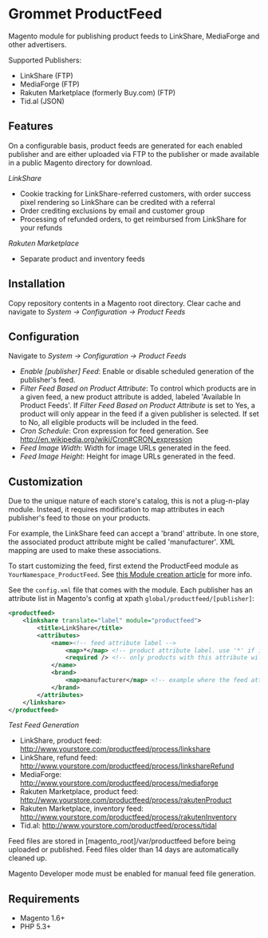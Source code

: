 Grommet ProductFeed
===========
Magento module for publishing product feeds to LinkShare, MediaForge and other advertisers.

Supported Publishers:

* LinkShare (FTP)
* MediaForge (FTP)
* Rakuten Marketplace (formerly Buy.com) (FTP)
* Tid.al (JSON)

Features
--------
On a configurable basis, product feeds are generated for each enabled publisher and are either uploaded via FTP to the publisher or made available in a public Magento directory for download.

*LinkShare*

* Cookie tracking for LinkShare-referred customers, with order success pixel rendering so LinkShare can be credited with a referral
* Order crediting exclusions by email and customer group
* Processing of refunded orders, to get reimbursed from LinkShare for your refunds

*Rakuten Marketplace*

* Separate product and inventory feeds

Installation
------------
Copy repository contents in a Magento root directory. Clear cache and navigate to _System -> Configuration -> Product Feeds_

Configuration
-------------
Navigate to _System -> Configuration -> Product Feeds_

* _Enable [publisher] Feed_: Enable or disable scheduled generation of the publisher's feed.
* _Filter Feed Based on Product Attribute_: To control which products are in a given feed, a new product attribute is added, labeled 'Available In Product Feeds'. If _Filter Feed Based on Product Attribute_ is set to Yes, a product will only appear in the feed if a given publisher is selected. If set to No, all eligible products will be included in the feed.
* _Cron Schedule_: Cron expression for feed generation. See http://en.wikipedia.org/wiki/Cron#CRON_expression
* _Feed Image Width_: Width for image URLs generated in the feed.
* _Feed Image Height_: Height for image URLs generated in the feed.

Customization
-------------
Due to the unique nature of each store's catalog, this is not a plug-n-play module. Instead, it requires modification to map attributes in each publisher's feed to those on your products.

For example, the LinkShare feed can accept a 'brand' attribute. In one store, the associated product attribute might be called 'manufacturer'. XML mapping are used to make these associations.

To start customizing the feed, first extend the ProductFeed module as `YourNamespace_ProductFeed`. See [this Module creation article](http://coding.smashingmagazine.com/2012/03/01/basics-creating-magento-module/) for more info.

See the `config.xml` file that comes with the module. Each publisher has an attribute list in Magento's config at xpath `global/productfeed/[publisher]`:

```xml
<productfeed>
	<linkshare translate="label" module="productfeed">
		<title>LinkShare</title>
		<attributes>
			<name><!-- feed attribute label -->
				<map>*</map> <!-- product attribute label. use '*' if it is the same as the feed attribute -->
				<required /> <!-- only products with this attribute will be included in the feed -->
			</name>
			<brand>
				<map>manufacturer</map> <!-- example where the feed attribute is different from the product attribute -->
			</brand>
		</attributes>
	</linkshare>
</productfeed>
```

*Test Feed Generation*

* LinkShare, product feed: http://www.yourstore.com/productfeed/process/linkshare
* LinkShare, refund feed: http://www.yourstore.com/productfeed/process/linkshareRefund
* MediaForge: http://www.yourstore.com/productfeed/process/mediaforge
* Rakuten Marketplace, product feed: http://www.yourstore.com/productfeed/process/rakutenProduct
* Rakuten Marketplace, inventory feed: http://www.yourstore.com/productfeed/process/rakutenInventory
* Tid.al: http://www.yourstore.com/productfeed/process/tidal

Feed files are stored in [magento_root]/var/productfeed before being uploaded or published. Feed files older than 14 days are automatically cleaned up.

Magento Developer mode must be enabled for manual feed file generation.

Requirements
------------
* Magento 1.6+
* PHP 5.3+
